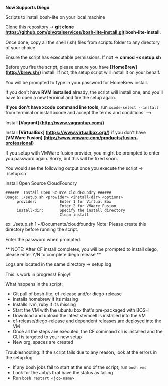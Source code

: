 **Now Supports Diego**

Scripts to install bosh-lite on your local machine

Clone this repository -> **git clone https://github.com/pivotalservices/bosh-lite-install.git bosh-lite-install**.

Once done, copy all the shell (.sh) files from scripts folder to any directory of your choice.

Ensure the script has executable permissions. If not -> **chmod +x setup.sh**

Before you fire the script, please ensure you have **[HomeBrew] (http://brew.sh/)** install. If not, the setup script will install it on your behalf.

You will be prompted to type in your password for HomeBrew install.

If you don't have **RVM installed** already, the script will install one, and you'll have to open a new terminal and fire the setup again.

**If you don't have xcode command line tools**, run `xcode-select --install` from terminal or install xcode and accept the terms and conditions. -->

Install **[Vagrant] (http://www.vagrantup.com/)**

Install **[VirtualBox] (https://www.virtualbox.org/)** if you don't have **[VMWare Fusion] (http://www.vmware.com/products/fusion-professional)**

If you setup with VMWare fusion provider, you might be prompted to enter you password again. Sorry, but this will be fixed soon.

You would see the following output once you execute the script -> ./setup.sh

Install Open Source CloudFoundry

```
######  Install Open Source CloudFoundry ######
Usage: ./setup.sh <provider> <install-dir> <options>
	 provider: 	 		Enter 1 for Virtual Box
				 		Enter 2 for VMWare Fusion
	 install-dir:   	Specify the install directory
	 -f 			 	Clean install
```

ex: ./setup.sh 1 ~/Documents/cloudfoundry
Note: Please create this directory before running the script.

Enter the password when prompted.

** NOTE: After CF install completes, you will be prompted to install diego, please enter Y/N to complete diego release **

Logs are located in the same directory -> setup.log

This is work in progress! Enjoy!!

What happens in the script:
* Git pull of bosh-lite, cf-release and/or diego-release
* Installs homebrew if its missing
* Installs rvm, ruby if its missing
* Start the VM with the ubuntu box that's pre-packaged with BOSH
* Download and upload the latest stemcell is installed into the VM
* cf-release/diego-release and dependent releases are deployed into the VM
* Once all the steps are executed, the CF command cli is installed and the CLI is targeted to your new setup
* New org, spaces are created

Troubleshooting:
If the script fails due to any reason, look at the errors in the setup.log
* If any bosh jobs fail to start at the end of the script, run `bosh vms`
* Look for the Job/s that have the status as failing
* Run `bosh restart <job-name>`
